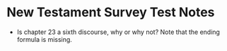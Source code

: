 # New Testament Survey Test Notes

- Is chapter 23 a sixth discourse, why or why not? Note that the ending formula is missing. 

